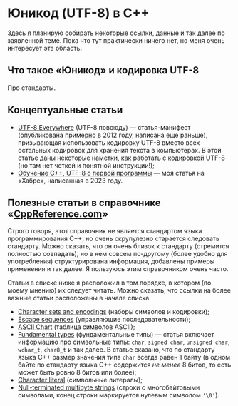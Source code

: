 # Юникод (UTF-8) в C++

Здесь я планирую собирать некоторые ссылки, данные и так далее по заявленной теме. Пока что тут практически ничего нет, но меня очень интересует эта область.

## Что такое «Юникод» и кодировка UTF-8

Про стандарты.

## Концептуальные статьи

- [UTF-8 Everywhere](http://utf8everywhere.org) (UTF-8 повсюду) — статья-манифест (опубликована примерно в 2012 году, написана еще раньше), призывающая использовать кодировку UTF-8 вместо всех остальных кодировок для хранения текста в компьютерах. В этой статье даны некоторые наметки, как работать с кодировкой UTF-8 (но там нет четкой и понятной инструкции!);
- [Обучение C++, UTF-8 с первой программы](https://habr.com/ru/articles/731614/) — моя статья на «Хабре», написанная в 2023 году.

## Полезные статьи в справочнике «[CppReference.com](https://en.cppreference.com/)»

Строго говоря, этот справочник не является стандартом языка программирования C++, но очень скрупулезно старается следовать стандарту. Можно сказать, что он очень близок к стандарту (стремится полностью совпадать), но в нем совсем по-другому (более удобно для употребления) структурирована информация, добавлены примеры применения и так далее. Я пользуюсь этим справочником очень часто.

Статьи в списке ниже я расположил в том порядке, в котором (по моему мнению) их следует читать. Можно сказать, что ссылки на более важные статьи расположены в начале списка.

- [Character sets and encodings](https://en.cppreference.com/w/cpp/language/charset) (наборы символов и кодировки);
- [Escape sequences](https://en.cppreference.com/w/cpp/language/escape) (управляющие последовательности);
- [ASCII Chart](https://en.cppreference.com/w/cpp/language/ascii) (таблица символов ASCII);
- [Fundamental types](https://en.cppreference.com/w/cpp/language/types) (фундаментальные типы)&nbsp;— статья включает информацию про символьные типы: `char`, `signed char`, `unsigned char`, `wchar_t`, `char8_t` и так далее. В статье сказано, что по стандарту языка C++ размер значения типа `char` всегда равен 1 байту (в одном байте по стандарту языка C++ содержится _не менее_ 8 битов, то есть может быть ровно 8 битов или более);
- [Character literal](https://en.cppreference.com/w/cpp/language/character_literal) (символьные литералы);
- [Null-terminated multibyte strings](https://en.cppreference.com/w/cpp/string/multibyte) (строки с многобайтовыми символами, конец строки маркируется нулевым символом `'\0'`).
